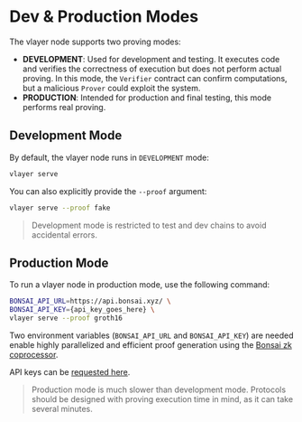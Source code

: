 # Dev & Production Modes

The vlayer node supports two proving modes:

- **DEVELOPMENT**: Used for development and testing. It executes code and verifies the correctness of execution but does not perform actual proving. In this mode, the `Verifier` contract can confirm computations, but a malicious `Prover` could exploit the system.
- **PRODUCTION**: Intended for production and final testing, this mode performs real proving.

## Development Mode

By default, the vlayer node runs in `DEVELOPMENT` mode:

```sh
vlayer serve
```

You can also explicitly provide the `--proof` argument:

```sh 
vlayer serve --proof fake
```

> Development mode is restricted to test and dev chains to avoid accidental errors.

## Production Mode

To run a vlayer node in production mode, use the following command:

```sh
BONSAI_API_URL=https://api.bonsai.xyz/ \
BONSAI_API_KEY={api_key_goes_here} \
vlayer serve --proof groth16
```

Two environment variables (`BONSAI_API_URL` and `BONSAI_API_KEY`) are needed enable highly parallelized and efficient proof generation using the [Bonsai zk coprocessor](https://www.bonsai.xyz/).

API keys can be [requested here](https://docs.google.com/forms/d/e/1FAIpQLSf9mu18V65862GS4PLYd7tFTEKrl90J5GTyzw_d14ASxrruFQ/viewform).

> Production mode is much slower than development mode. Protocols should be designed with proving execution time in mind, as it can take several minutes.